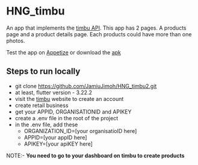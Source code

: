 # HNG_timbu
An app that implements the [timbu API](https://docs.timbu.cloud/api/intro).
This app has 2 pages. A products page and a product details page. Each products
could have more than one photos.


Test the app on [Appetize](https://appetize.io/app/b_bvoxqhwqmebrtpgwzzu4tc5hbq?device=pixel7&osVersion=13.0)
or download the [apk](https://drive.google.com/file/d/1pm4gT2uB1YDs3CBCBDg6fyTmcOa2ot5D/view?usp=sharing)


## Steps to run locally
 - git clone https://github.com/JamiuJimoh/HNG_timbu2.git
 - at least, flutter version - 3.22.2
 - visit the [timbu](https://timbu.cloud/) website to create an account
 - create retail business
 - get your APPID, ORGANISATIONID and APIKEY
 - create a .env file in the root of the project
 - in the .env file, add these
     - ORGANIZATION_ID=[your organisatioID here]
     - APPID=[your appID here]
     - APIKEY=[your apiKEY here]
       

NOTE:- **You need to go to your dashboard on timbu to create products**

